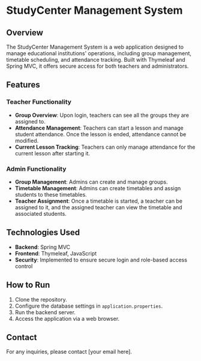 # StudyCenter Management System

## Overview
The StudyCenter Management System is a web application designed to manage educational institutions' operations, including group management, timetable scheduling, and attendance tracking. Built with Thymeleaf and Spring MVC, it offers secure access for both teachers and administrators.

## Features

### Teacher Functionality
- **Group Overview**: Upon login, teachers can see all the groups they are assigned to.
- **Attendance Management**: Teachers can start a lesson and manage student attendance. Once the lesson is ended, attendance cannot be modified.
- **Current Lesson Tracking**: Teachers can only manage attendance for the current lesson after starting it.

### Admin Functionality
- **Group Management**: Admins can create and manage groups.
- **Timetable Management**: Admins can create timetables and assign students to these timetables.
- **Teacher Assignment**: Once a timetable is started, a teacher can be assigned to it, and the assigned teacher can view the timetable and associated students.

## Technologies Used
- **Backend**: Spring MVC
- **Frontend**: Thymeleaf, JavaScript
- **Security**: Implemented to ensure secure login and role-based access control

## How to Run
1. Clone the repository.
2. Configure the database settings in `application.properties`.
3. Run the backend server.
4. Access the application via a web browser.

## Contact
For any inquiries, please contact [your email here].
